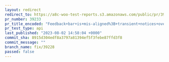```yaml
---
layout: redirect
redirect_to: https://a8c-woo-test-reports.s3.amazonaws.com/public/pr/39233/api/index.html
pr_number: 39233
pr_title_encoded: "Feedback+bar+is+mis-aligned%3B+transient+notices+overlap"
pr_test_type: api
last_published: "2023-08-02 14:58:04 +0000"
commit_sha: 8915d304edf8a3797a81394ef5f3febe87ffd3f8
commit_message: ""
branch_name: fix/39228
passed: false
---
```

